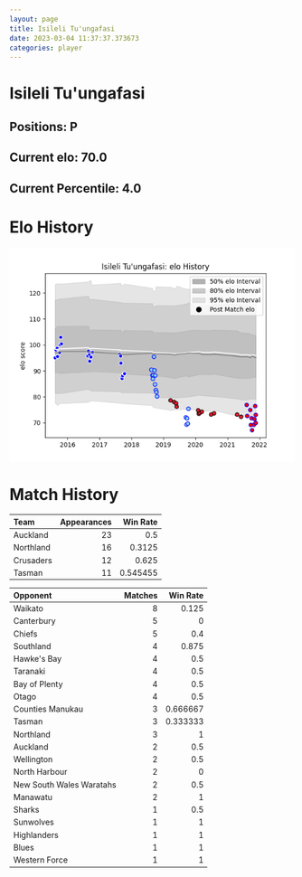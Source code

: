 ```yaml
---  
layout: page  
title: Isileli Tu'ungafasi  
date: 2023-03-04 11:37:37.373673  
categories: player  
---
```

# Isileli Tu'ungafasi

## Positions: P

## Current elo: 70.0

## Current Percentile: 4.0

# Elo History


![elo history](history_IsileliTu'ungafasi.png)
# Match History


| Team      |   Appearances |   Win Rate |
|:----------|--------------:|-----------:|
| Auckland  |            23 |   0.5      |
| Northland |            16 |   0.3125   |
| Crusaders |            12 |   0.625    |
| Tasman    |            11 |   0.545455 |

| Opponent                 |   Matches |   Win Rate |
|:-------------------------|----------:|-----------:|
| Waikato                  |         8 |   0.125    |
| Canterbury               |         5 |   0        |
| Chiefs                   |         5 |   0.4      |
| Southland                |         4 |   0.875    |
| Hawke's Bay              |         4 |   0.5      |
| Taranaki                 |         4 |   0.5      |
| Bay of Plenty            |         4 |   0.5      |
| Otago                    |         4 |   0.5      |
| Counties Manukau         |         3 |   0.666667 |
| Tasman                   |         3 |   0.333333 |
| Northland                |         3 |   1        |
| Auckland                 |         2 |   0.5      |
| Wellington               |         2 |   0.5      |
| North Harbour            |         2 |   0        |
| New South Wales Waratahs |         2 |   0.5      |
| Manawatu                 |         2 |   1        |
| Sharks                   |         1 |   0.5      |
| Sunwolves                |         1 |   1        |
| Highlanders              |         1 |   1        |
| Blues                    |         1 |   1        |
| Western Force            |         1 |   1        |